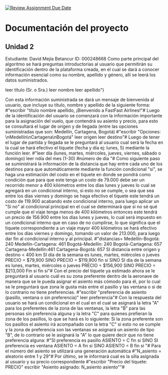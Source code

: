 [![Review Assignment Due Date](https://classroom.github.com/assets/deadline-readme-button-22041afd0340ce965d47ae6ef1cefeee28c7c493a6346c4f15d667ab976d596c.svg)](https://classroom.github.com/a/fz23fUQP)
# Documentación del proyecto
## Unidad 2

Estudiante: David Mejía Betancur
ID: 000248668
Como parte principal del algoritmo se hará preguntas introductorias al usuario que permitirán su identificación dentro de la plataforma creada, en el cual se dará a conocer información esencial como su nombre, apellido y género, allí se leerá los datos suministrados.
 
 leer título (Sr. o Sra.)
 leer nombre 
 leer apellido")
 
Con esta información suministrada se dará un mensaje de bienvenida al usuario, que incluye su título, nombre y apellido de la siguiente forma:
#"escribir "título nombre apellido, ¡Bienvenido a FastFast Airlines!"#
Luego de la identificación del usuario se comenzará con la información importante para la asignación del vuelo, que contendrá su asiento y precio, para esto se consultará el lugar de origen y de llegada (entre las opciones suministradas que son: Medellín, Cartagena, Bogotá)
#"escribir "Opciones: \nMedellín\nCartagena\nBogotá"
leer origen 
leer destino"#
Luego de tener el lugar de partida y llegada se le preguntará al usuario cual será la fecha en la cual se hará efectivo el tiquete (fecha y día ej: lunes, 5) mediante la función leer.
#"leer día (lunes, martes, miércoles, jueves, viernes, sábado o domingo)
leer ndía del mes (1-30) #número de dia "#
Como siguiente paso se suministrará la información de la distancia que hay entre cada uno de los destinos para que automáticamente mediante la función condicional "si", se haga una estimación del costo en el tiquete en donde se pondrá como condición que para que este tenga un costo de 79.000 debe ser un recorrido menor a 400 kilómetros entre los días lunes y jueves lo cual se agregará en un condicional interno, si esto no se cumple, o sea que sea entre los días viernes y domingo se haga efectivo el tiquete este tendrá un costo de 119.900 acabando este condicional interno, para luego aplicar un "Si no" al condicional principal en el cual se determinará que si no sé qué cumple que el viaje tenga menos de 400 kilómetros entonces este tendrá un precio de 156.900 entre los días lunes y jueves, lo cual será impuesto en un condicional interno que en caso de no cumplirse, lo que significa que el tiquete correspondiente a un viaje mayor 400 kilómetros se hará efectivo entre los días viernes y domingo, tomando un valor de 213.000, para luego dar fin al condicional interno y al principal.
#"distancias= 
Medellín-Bogotá: 240
Medellín-Cartagena: 461
Bogotá-Medellín: 240
Bogotá-Cartagena: 657
Cartagena-Medellín:461
Cartagena-Bogotá: 657
SI distancia entre origen y destino < 400 km
  SI día de la semana es lunes, martes, miércoles o jueves
    PRECIO = $79,900
  SINO
    PRECIO = $119,900
    fin si
SINO
  SI día de la semana es lunes, martes, miércoles o jueves
    PRECIO = $156,900
  SINO
    PRECIO = $213,000
    Fin si 
fin si"#
Con el precio del tiquete ya estimado ahora se le preguntará al usuario cuál es su zona preferente dentro de la aeronave de manera que se le pueda asignar el asiento más cómodo para él, por lo cual se le preguntará que zona le gusta más entre el pasillo y las ventana o si de lo contrario no tiene preferencias.
#"escribir "preferencia de asiento (pasillo, ventana o sin preferencia)"
leer preferencia"#
Con la respuesta del usuario se hará un condicional en el cual en el cual se asignará la letra "A" para los preferentes de la zona de las ventanas, la letra "B" para las personas sin preferencia alguna y la letra "C" para quienes prefieran la zona de los pasillos, lo que se hará es lo siguiente: Si la zona preferente son los pasillos el asiento irá acompañado con la letra "C" si esto no se cumple y la zona de preferencia son las ventanas se asignará un asiento de tipo "B", de lo contrario se le asignará la "A" lo que quiere decir que no tiene preferencia alguna:
#"SI preferencia es pasillo
  ASIENTO = C
fin si
SINO SI preferencia es ventana
  ASIENTO = A
  fin si
SINO
  ASIENTO = B
fin si "#
Para el número del asiento se utilizará una generación automática 
#"N_asiento = aleatorio entre 1 y 29"#
Por último, se le informará cual es la silla asignada al usuario y su precio correspondiente
#"escribir "Precio del tiquete: PRECIO"
escribir "Asiento asignado: N_asiento asiento""# 


